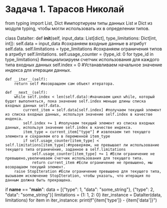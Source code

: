 # Задача 1. Тарасов Николай
from typing import List, Dict #импортируем типы данных List и Dict из модуля typing, чтобы могли использовать их в определении типов.

class DataIter:
    def __init__(self, input_data: List[dict], type_limitations: Dict[int, int]):
        self.data = input_data #сохраняем входные данные в атрибут self.data.
        self.limitations = type_limitations #сохраняем ограничения типов в атрибут self.limitations.
        self.usage_counter = {type_id: 0 for type_id in type_limitations} #инициализируем счетчик использования для каждого типа входных данных
        self.index = 0 #Устанавливаем начальное значение индекса для итерации данных.

    def __iter__(self):
        return self #возвращаем сам объект итератора.

    def __next__(self):
        while self.index < len(self.data):#начинаем цикл while, который будет выполняться, пока значение self.index меньше длины списка входных данных self.data.
            current_item = self.data[self.index] #получаем текущий элемент из списка входных данных, используя значение self.index в качестве индекса.
            self.index += 1 #получаем текущий элемент из списка входных данных, используя значение self.index в качестве индекса.
            item_type = current_item["type"] # извлекаем тип текущего элемента и сохраняем его в переменной item_type
            if self.usage_counter[item_type] < self.limitations[item_type]:#проверяем, не превышает ли использование текущего типа ограничение, заданное в self.limitations
                self.usage_counter[item_type] += 1 #Если ограничение не превышено,увеличиваем счетчик использования для текущего типа.
                return current_item #Если ограничение не превышено, мы возвращаем текущий элемент.
        raise StopIteration #Если ограничение превышено для текущего типа, вызываем исключение StopIteration, чтобы указать, что итерация по данным должна быть прекращена.

if __name__ == "__main__":
    data = [{"type": 1, "data": "some_string"}, {"type": 2, "data": "some_string"}]
    limitations = {1: 1, 2: 0}
    iter_instance = DataIter(data, limitations) 
    for item in iter_instance:
        print(f"{item['type']} - {item['data']}")
